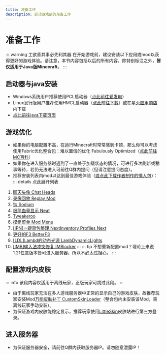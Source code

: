 ```yaml
---
title: 准备工作
description: 启动游戏前的准备工作
---
```

# 准备工作

::: warning 工欲善其事必先利其器
在开始游戏前，建议安装以下应用或mod以获得更好的游戏体验。请注意，本节内容包括以后的所有内容，除特别标注之外，__皆仅适用于Java版Minecraft__。
:::

## 启动器与java安装

- Windows系统用户推荐使用PCL启动器（[点此前往爱发电](https://afdian.com/p/0164034c016c11ebafcb52540025c377)）
- Linux发行版用户推荐使用HMCL启动器（[点此前往下载](https://hmcl.huangyuhui.net/)）或在[星火应用商店](https://www.spark-app.store/)内下载
- [点此前往java下载页面](https://www.oracle.com/cn/java/technologies/downloads/)

## 游戏优化

- 如果你的电脑配置不高，在运行Minecraft时常常感到卡顿，那么你可以考虑使用Fabric优化整合包：难以置信的优化 Fabulously Optimized（[点此前往MC百科](https://www.mcmod.cn/modpack/248.html)）
- 如果你在进入服务器时遇到了一直处于加载状态的情况，可进行多次刷新或稍事等待，若仍无法进入可前往Q群内提问（但请注意提问态度）。
- 推荐安装列表内mod以达到最佳游戏体验（[或点此下载作者制作的懒人包](https://wwmk.lanzoub.com/irI2R3260d4j)）：
::: details 点此展开列表
1. [聊天头像 Chat Heads](https://www.mcmod.cn/class/4523.html)
1. [录像回放 Replay Mod](https://www.mcmod.cn/class/1203.html)
1. [钠 Sodium](https://www.mcmod.cn/class/2785.html)
1. [极简血量显示 Neat](https://www.mcmod.cn/class/619.html)
1. [Tweakeroo](https://www.mcmod.cn/class/2230.html)
1. [模组菜单 Mod Menu](https://www.mcmod.cn/class/1675.html)
1. [[IPN]一键背包整理 NextInventory Profiles Next](https://www.mcmod.cn/class/4104.html)
1. [更好的F3 BetterF3](https://www.mcmod.cn/class/3525.html)
1. [[LDL]Lambd的动态光源 LambDynamicLights](https://www.mcmod.cn/class/2954.html)
1. [[IMB]输入法冲突修复 IMBlocker](https://www.mcmod.cn/class/3358.html)
:::
::: tip
不想重新配置mod？理论上来说1.21任意版本皆可进入服务器，所以不必太过担心。
:::

## 配置游戏内皮肤
::: info
该段内容仅适用于离线玩家，正版玩家可跳过此段。
:::
- 由于离线玩家无法在多人游戏服务器中正常的显示自己的游戏皮肤，故推荐玩家安装Mod[万能皮肤补丁 CustomSkinLoader](https://www.mcmod.cn/class/883.html)（整合包内未安装该Mod，需离线玩家手动安装）。
- 为保证游戏内皮肤能稳定显示，推荐玩家使用[LittleSkin](https://littleskin.cn)皮肤站进行第三方登录。

## 进入服务器
- 为保证服务器安全，请前往Q群内获取服务器IP。请勿随意泄露IP！
